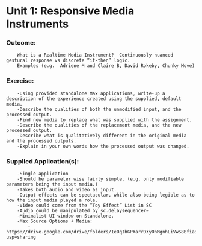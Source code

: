 # Unit 1: Responsive Media Instruments
### Outcome:
        What is a Realtime Media Instrument?  Continuously nuanced gestural response vs discrete “if-then” logic.   
        Examples (e.g.  Adriene M and Claire B, David Rokeby, Chunky Move)
### Exercise:
        -Using provided standalone Max applications, write-up a description of the experience created using the supplied, default media. 
        -Describe the qualities of both the unmodified input, and the processed output. 
        -Find new media to replace what was supplied with the assignment.
        -Describe the qualities of the replacement media, and the new processed output.
        -Describe what is qualitatively different in the original media and the processed outputs.
        -Explain in your own words how the processed output was changed.
### Supplied Application(s):
        -Single application
        -Should be parameter wise fairly simple. (e.g. only modifiable parameters being the input media.)
        -Takes both audio and video as input.
        -Output effects can be spectacular, while also being legible as to how the input media played a role.
        -Video could come from the “Toy Effect” List in SC
        -Audio could be manipulated by sc.delaysequencer~
        -Minimalist UI window on Standalone.
        -Max Source Options + Media:
            -https://drive.google.com/drive/folders/1eOqIhGPXarrDXyOnMgnhLiVwS8BfiaSe?usp=sharing

